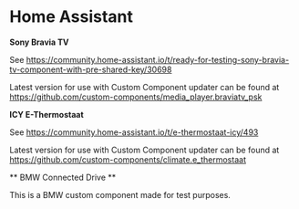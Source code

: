 # Home Assistant

**Sony Bravia TV**

See https://community.home-assistant.io/t/ready-for-testing-sony-bravia-tv-component-with-pre-shared-key/30698

Latest version for use with Custom Component updater can be found at
https://github.com/custom-components/media_player.braviatv_psk

**ICY E-Thermostaat**

See https://community.home-assistant.io/t/e-thermostaat-icy/493

Latest version for use with Custom Component updater can be found at
https://github.com/custom-components/climate.e_thermostaat

** BMW Connected Drive **

This is a BMW custom component made for test purposes.
